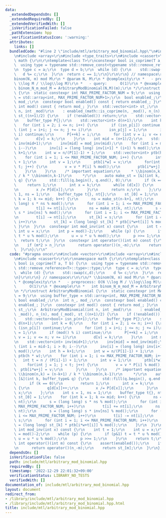 ```yaml
---
data:
  _extendedDependsOn: []
  _extendedRequiredBy: []
  _extendedVerifiedWith: []
  _isVerificationFailed: false
  _pathExtension: hpp
  _verificationStatusIcon: ':warning:'
  attributes:
    links: []
  bundledCode: "#line 2 \"include/mtl/arbitrary_mod_binomial.hpp\"\n#include <vector>\r\
    \n#include <array>\r\n#include <type_traits>\r\n#include <cassert>\r\n\r\nnamespace\
    \ math {\r\n\r\ntemplate<class T>\r\nconstexpr bool is_coprime(T a, T b) {\r\n\
    \  using type = typename std::remove_const<typename std::remove_reference<T>::type>::type;\r\
    \n  type c = a;\r\n  type d = b;\r\n  while (d) {\r\n    std::swap(c,d);\r\n \
    \   d %= c;\r\n  }\r\n  return c == 1;\r\n}\r\n\r\n} // namespace\r\n\r\n/* \\\
    binom(N, m) mod M\r\n * @param N, M\r\n * @complexity\r\n *   - preprocess: O(N\
    \ \\log M / \\log\\log M)\r\n *   - query:      O(1)\r\n * @example\r\n *   int\
    \ binom_N_m_mod_M = ArbitraryModBinomial(N,M)(m);\r\n */\r\nstruct ArbitraryModBinomial\
    \ {\r\n  static constexpr int MAX_PRIME_FACTOR_NUM = 9;\r\n  using buffer_type\
    \ = std::array<int, MAX_PRIME_FACTOR_NUM+1>;\r\n  bool enabled_;\r\n  int n_,\
    \ mod_;\r\n  constexpr bool enabled() const { return enabled_; }\r\n  constexpr\
    \ int mod() const { return mod_; }\r\n  std::vector<int> st_;\r\n  ArbitraryModBinomial(int\
    \ n, int _mod)\r\n    : enabled_(math::is_coprime(n, _mod)), n_(n), mod_(_mod),\
    \ st_((n+1)/2) {\r\n    if (!enabled()) return;\r\n    std::vector<bool> isn_p(n+1);\r\
    \n    buffer_type P{};\r\n    std::vector<int> d(n+1);\r\n    int k = 0;\r\n \
    \   for (int i = 2; i <= n; i++) {\r\n      if (isn_p[i]) continue;\r\n      for\
    \ (int j = i+i; j <= n; j += i)\r\n        isn_p[j] = 1;\r\n      if (mod() %\
    \ i) continue;\r\n      P[++k] = i;\r\n      for (int v = i; v <= n; v += i)\r\
    \n        d[v] = k;\r\n    }\r\n    int mid = (n+1)/2;\r\n    std::vector<int>\
    \ inv(mid+1);\r\n    inv[mid] = mod_inv(mid);\r\n    for (int i = mid-1; i > 0;\
    \ i--)\r\n      inv[i] = (long long) inv[i+1] * (i+1) % mod();\r\n    int h =\
    \ k+1;\r\n    int w = n/(P[1]-1) + 1;\r\n    std::vector<int> ptb(h * w);\r\n\
    \    for (int i = 1; i <= MAX_PRIME_FACTOR_NUM; i++) {\r\n      int t = n / (P[i]-1)\
    \ + 1;\r\n      int v = 1;\r\n      ptb[i*w] = v;\r\n      for(int j = 1; j <\
    \ t; j++) {\r\n        v = v * P[i] % mod();\r\n        ptb[i*w+j] = v;\r\n  \
    \    }\r\n    }\r\n    /* important equation\r\n     * \\binom(n,k) = (n-k+1)\
    \ / k * \\binom(n,k-1)\r\n     */\r\n    auto make_st = [&](int k, buffer_type&\
    \ q) {\r\n      std::fill(q.begin(), q.end(), 0);\r\n      if (k == 0)\r\n   \
    \     return 1;\r\n      int x = k;\r\n      while (d[x]) {\r\n        q[d[x]]++;\r\
    \n        x /= P[d[x]];\r\n      }\r\n      return x;\r\n    };\r\n    int s =\
    \ 1, ns = 1;\r\n    buffer_type t{}, nt{};\r\n    st_[0] = 1;\r\n    for (int\
    \ k = 1; k <= mid; k++) {\r\n      ns = make_st(n-k+1, nt);\r\n      s = (long\
    \ long) s * ns % mod();\r\n      for (int i = 1; i <= MAX_PRIME_FACTOR_NUM; i++)\r\
    \n        t[i] += nt[i];\r\n      ns = make_st(k, nt);\r\n      s = (long long)\
    \ s * inv[ns] % mod();\r\n      for (int i = 1; i <= MAX_PRIME_FACTOR_NUM; i++)\r\
    \n        t[i] -= nt[i];\r\n      st_[k] = s;\r\n      for (int i = 1; i <= MAX_PRIME_FACTOR_NUM;\
    \ i++)\r\n        st_[k] = (long long) st_[k] * ptb[i*w+t[i]] % mod();\r\n   \
    \ }\r\n  }\r\n  constexpr int mod_inv(int x) const {\r\n    int t = 1;\r\n   \
    \ int u = x;\r\n    int p = mod()-2;\r\n    while (p) {\r\n      if (p&1) t =\
    \ t * u % mod();\r\n      u = u * u % mod();\r\n      p >>= 1;\r\n    }\r\n  \
    \  return t;\r\n  }\r\n  constexpr int operator()(int m) const {\r\n    assert(enabled());\r\
    \n    if (m*2 > n_)\r\n      return operator()(n_-m);\r\n    return st_[m];\r\n\
    \  }\r\n};\r\n"
  code: "#pragma once\r\n#include <vector>\r\n#include <array>\r\n#include <type_traits>\r\
    \n#include <cassert>\r\n\r\nnamespace math {\r\n\r\ntemplate<class T>\r\nconstexpr\
    \ bool is_coprime(T a, T b) {\r\n  using type = typename std::remove_const<typename\
    \ std::remove_reference<T>::type>::type;\r\n  type c = a;\r\n  type d = b;\r\n\
    \  while (d) {\r\n    std::swap(c,d);\r\n    d %= c;\r\n  }\r\n  return c == 1;\r\
    \n}\r\n\r\n} // namespace\r\n\r\n/* \\binom(N, m) mod M\r\n * @param N, M\r\n\
    \ * @complexity\r\n *   - preprocess: O(N \\log M / \\log\\log M)\r\n *   - query:\
    \      O(1)\r\n * @example\r\n *   int binom_N_m_mod_M = ArbitraryModBinomial(N,M)(m);\r\
    \n */\r\nstruct ArbitraryModBinomial {\r\n  static constexpr int MAX_PRIME_FACTOR_NUM\
    \ = 9;\r\n  using buffer_type = std::array<int, MAX_PRIME_FACTOR_NUM+1>;\r\n \
    \ bool enabled_;\r\n  int n_, mod_;\r\n  constexpr bool enabled() const { return\
    \ enabled_; }\r\n  constexpr int mod() const { return mod_; }\r\n  std::vector<int>\
    \ st_;\r\n  ArbitraryModBinomial(int n, int _mod)\r\n    : enabled_(math::is_coprime(n,\
    \ _mod)), n_(n), mod_(_mod), st_((n+1)/2) {\r\n    if (!enabled()) return;\r\n\
    \    std::vector<bool> isn_p(n+1);\r\n    buffer_type P{};\r\n    std::vector<int>\
    \ d(n+1);\r\n    int k = 0;\r\n    for (int i = 2; i <= n; i++) {\r\n      if\
    \ (isn_p[i]) continue;\r\n      for (int j = i+i; j <= n; j += i)\r\n        isn_p[j]\
    \ = 1;\r\n      if (mod() % i) continue;\r\n      P[++k] = i;\r\n      for (int\
    \ v = i; v <= n; v += i)\r\n        d[v] = k;\r\n    }\r\n    int mid = (n+1)/2;\r\
    \n    std::vector<int> inv(mid+1);\r\n    inv[mid] = mod_inv(mid);\r\n    for\
    \ (int i = mid-1; i > 0; i--)\r\n      inv[i] = (long long) inv[i+1] * (i+1) %\
    \ mod();\r\n    int h = k+1;\r\n    int w = n/(P[1]-1) + 1;\r\n    std::vector<int>\
    \ ptb(h * w);\r\n    for (int i = 1; i <= MAX_PRIME_FACTOR_NUM; i++) {\r\n   \
    \   int t = n / (P[i]-1) + 1;\r\n      int v = 1;\r\n      ptb[i*w] = v;\r\n \
    \     for(int j = 1; j < t; j++) {\r\n        v = v * P[i] % mod();\r\n      \
    \  ptb[i*w+j] = v;\r\n      }\r\n    }\r\n    /* important equation\r\n     *\
    \ \\binom(n,k) = (n-k+1) / k * \\binom(n,k-1)\r\n     */\r\n    auto make_st =\
    \ [&](int k, buffer_type& q) {\r\n      std::fill(q.begin(), q.end(), 0);\r\n\
    \      if (k == 0)\r\n        return 1;\r\n      int x = k;\r\n      while (d[x])\
    \ {\r\n        q[d[x]]++;\r\n        x /= P[d[x]];\r\n      }\r\n      return\
    \ x;\r\n    };\r\n    int s = 1, ns = 1;\r\n    buffer_type t{}, nt{};\r\n   \
    \ st_[0] = 1;\r\n    for (int k = 1; k <= mid; k++) {\r\n      ns = make_st(n-k+1,\
    \ nt);\r\n      s = (long long) s * ns % mod();\r\n      for (int i = 1; i <=\
    \ MAX_PRIME_FACTOR_NUM; i++)\r\n        t[i] += nt[i];\r\n      ns = make_st(k,\
    \ nt);\r\n      s = (long long) s * inv[ns] % mod();\r\n      for (int i = 1;\
    \ i <= MAX_PRIME_FACTOR_NUM; i++)\r\n        t[i] -= nt[i];\r\n      st_[k] =\
    \ s;\r\n      for (int i = 1; i <= MAX_PRIME_FACTOR_NUM; i++)\r\n        st_[k]\
    \ = (long long) st_[k] * ptb[i*w+t[i]] % mod();\r\n    }\r\n  }\r\n  constexpr\
    \ int mod_inv(int x) const {\r\n    int t = 1;\r\n    int u = x;\r\n    int p\
    \ = mod()-2;\r\n    while (p) {\r\n      if (p&1) t = t * u % mod();\r\n     \
    \ u = u * u % mod();\r\n      p >>= 1;\r\n    }\r\n    return t;\r\n  }\r\n  constexpr\
    \ int operator()(int m) const {\r\n    assert(enabled());\r\n    if (m*2 > n_)\r\
    \n      return operator()(n_-m);\r\n    return st_[m];\r\n  }\r\n};\r\n"
  dependsOn: []
  isVerificationFile: false
  path: include/mtl/arbitrary_mod_binomial.hpp
  requiredBy: []
  timestamp: '2022-12-29 22:01:32+09:00'
  verificationStatus: LIBRARY_NO_TESTS
  verifiedWith: []
documentation_of: include/mtl/arbitrary_mod_binomial.hpp
layout: document
redirect_from:
- /library/include/mtl/arbitrary_mod_binomial.hpp
- /library/include/mtl/arbitrary_mod_binomial.hpp.html
title: include/mtl/arbitrary_mod_binomial.hpp
---
```

